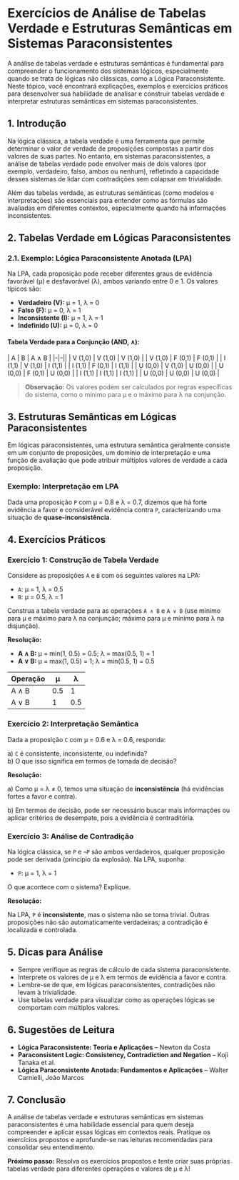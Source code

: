 # Exercícios de Análise de Tabelas Verdade e Estruturas Semânticas em Sistemas Paraconsistentes

A análise de tabelas verdade e estruturas semânticas é fundamental para compreender o funcionamento dos sistemas lógicos, especialmente quando se trata de lógicas não clássicas, como a Lógica Paraconsistente. Neste tópico, você encontrará explicações, exemplos e exercícios práticos para desenvolver sua habilidade de analisar e construir tabelas verdade e interpretar estruturas semânticas em sistemas paraconsistentes.



## 1. Introdução

Na lógica clássica, a tabela verdade é uma ferramenta que permite determinar o valor de verdade de proposições compostas a partir dos valores de suas partes. No entanto, em sistemas paraconsistentes, a análise de tabelas verdade pode envolver mais de dois valores (por exemplo, verdadeiro, falso, ambos ou nenhum), refletindo a capacidade desses sistemas de lidar com contradições sem colapsar em trivialidade.

Além das tabelas verdade, as estruturas semânticas (como modelos e interpretações) são essenciais para entender como as fórmulas são avaliadas em diferentes contextos, especialmente quando há informações inconsistentes.



## 2. Tabelas Verdade em Lógicas Paraconsistentes

### 2.1. Exemplo: Lógica Paraconsistente Anotada (LPA)

Na LPA, cada proposição pode receber diferentes graus de evidência favorável (μ) e desfavorável (λ), ambos variando entre 0 e 1. Os valores típicos são:

- **Verdadeiro (V):** μ = 1, λ = 0
- **Falso (F):** μ = 0, λ = 1
- **Inconsistente (I):** μ = 1, λ = 1
- **Indefinido (U):** μ = 0, λ = 0

#### Tabela Verdade para a Conjunção (AND, ∧):

| A           | B           | A ∧ B      |
|-|-||
| V (1,0)     | V (1,0)     | V (1,0)    |
| V (1,0)     | F (0,1)     | F (0,1)    |
| I (1,1)     | V (1,0)     | I (1,1)    |
| I (1,1)     | F (0,1)     | I (1,1)    |
| U (0,0)     | V (1,0)     | U (0,0)    |
| U (0,0)     | F (0,1)     | U (0,0)    |
| I (1,1)     | I (1,1)     | I (1,1)    |
| U (0,0)     | U (0,0)     | U (0,0)    |

> **Observação:** Os valores podem ser calculados por regras específicas do sistema, como o mínimo para μ e o máximo para λ na conjunção.



## 3. Estruturas Semânticas em Lógicas Paraconsistentes

Em lógicas paraconsistentes, uma estrutura semântica geralmente consiste em um conjunto de proposições, um domínio de interpretação e uma função de avaliação que pode atribuir múltiplos valores de verdade a cada proposição.

### Exemplo: Interpretação em LPA

Dada uma proposição `P` com μ = 0.8 e λ = 0.7, dizemos que há forte evidência a favor e considerável evidência contra `P`, caracterizando uma situação de **quase-inconsistência**.



## 4. Exercícios Práticos

### Exercício 1: Construção de Tabela Verdade

Considere as proposições `A` e `B` com os seguintes valores na LPA:

- `A`: μ = 1, λ = 0.5
- `B`: μ = 0.5, λ = 1

Construa a tabela verdade para as operações `A ∧ B` e `A ∨ B` (use mínimo para μ e máximo para λ na conjunção; máximo para μ e mínimo para λ na disjunção).

**Resolução:**

- **A ∧ B:** μ = min(1, 0.5) = 0.5; λ = max(0.5, 1) = 1
- **A ∨ B:** μ = max(1, 0.5) = 1; λ = min(0.5, 1) = 0.5

| Operação | μ  | λ  |
|-|-|-|
| A ∧ B    | 0.5| 1  |
| A ∨ B    | 1  |0.5 |



### Exercício 2: Interpretação Semântica

Dada a proposição `C` com μ = 0.6 e λ = 0.6, responda:

a) `C` é consistente, inconsistente, ou indefinida?  
b) O que isso significa em termos de tomada de decisão?

**Resolução:**

a) Como μ = λ ≠ 0, temos uma situação de **inconsistência** (há evidências fortes a favor e contra).

b) Em termos de decisão, pode ser necessário buscar mais informações ou aplicar critérios de desempate, pois a evidência é contraditória.



### Exercício 3: Análise de Contradição

Na lógica clássica, se `P` e `¬P` são ambos verdadeiros, qualquer proposição pode ser derivada (princípio da explosão). Na LPA, suponha:

- `P`: μ = 1, λ = 1

O que acontece com o sistema? Explique.

**Resolução:**

Na LPA, `P` é **inconsistente**, mas o sistema não se torna trivial. Outras proposições não são automaticamente verdadeiras; a contradição é localizada e controlada.



## 5. Dicas para Análise

- Sempre verifique as regras de cálculo de cada sistema paraconsistente.
- Interprete os valores de μ e λ em termos de evidência a favor e contra.
- Lembre-se de que, em lógicas paraconsistentes, contradições não levam à trivialidade.
- Use tabelas verdade para visualizar como as operações lógicas se comportam com múltiplos valores.



## 6. Sugestões de Leitura

- **Lógica Paraconsistente: Teoria e Aplicações** – Newton da Costa
- **Paraconsistent Logic: Consistency, Contradiction and Negation** – Koji Tanaka et al.
- **Lógica Paraconsistente Anotada: Fundamentos e Aplicações** – Walter Carnielli, João Marcos



## 7. Conclusão

A análise de tabelas verdade e estruturas semânticas em sistemas paraconsistentes é uma habilidade essencial para quem deseja compreender e aplicar essas lógicas em contextos reais. Pratique os exercícios propostos e aprofunde-se nas leituras recomendadas para consolidar seu entendimento.



**Próximo passo:** Resolva os exercícios propostos e tente criar suas próprias tabelas verdade para diferentes operações e valores de μ e λ!